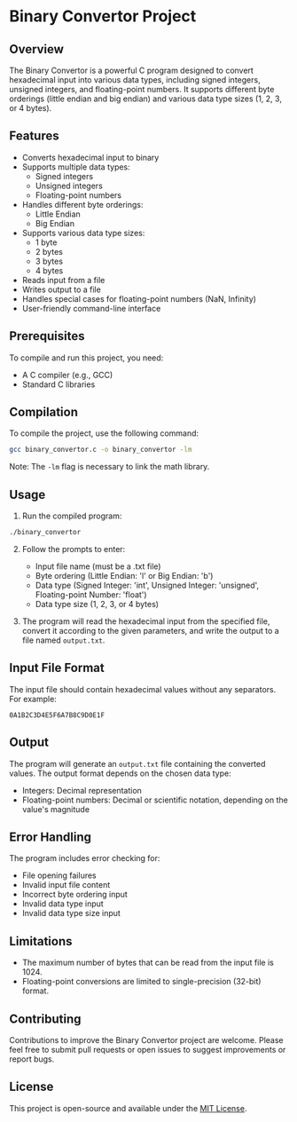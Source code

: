 # Binary Convertor Project

## Overview

The Binary Convertor is a powerful C program designed to convert hexadecimal input into various data types, including signed integers, unsigned integers, and floating-point numbers. It supports different byte orderings (little endian and big endian) and various data type sizes (1, 2, 3, or 4 bytes).

## Features

- Converts hexadecimal input to binary
- Supports multiple data types:
  - Signed integers
  - Unsigned integers
  - Floating-point numbers
- Handles different byte orderings:
  - Little Endian
  - Big Endian
- Supports various data type sizes:
  - 1 byte
  - 2 bytes
  - 3 bytes
  - 4 bytes
- Reads input from a file
- Writes output to a file
- Handles special cases for floating-point numbers (NaN, Infinity)
- User-friendly command-line interface

## Prerequisites

To compile and run this project, you need:

- A C compiler (e.g., GCC)
- Standard C libraries

## Compilation

To compile the project, use the following command:

```bash
gcc binary_convertor.c -o binary_convertor -lm
```

Note: The `-lm` flag is necessary to link the math library.

## Usage

1. Run the compiled program:

```bash
./binary_convertor
```

2. Follow the prompts to enter:
   - Input file name (must be a .txt file)
   - Byte ordering (Little Endian: 'l' or Big Endian: 'b')
   - Data type (Signed Integer: 'int', Unsigned Integer: 'unsigned', Floating-point Number: 'float')
   - Data type size (1, 2, 3, or 4 bytes)

3. The program will read the hexadecimal input from the specified file, convert it according to the given parameters, and write the output to a file named `output.txt`.

## Input File Format

The input file should contain hexadecimal values without any separators. For example:

```
0A1B2C3D4E5F6A7B8C9D0E1F
```

## Output

The program will generate an `output.txt` file containing the converted values. The output format depends on the chosen data type:

- Integers: Decimal representation
- Floating-point numbers: Decimal or scientific notation, depending on the value's magnitude

## Error Handling

The program includes error checking for:

- File opening failures
- Invalid input file content
- Incorrect byte ordering input
- Invalid data type input
- Invalid data type size input

## Limitations

- The maximum number of bytes that can be read from the input file is 1024.
- Floating-point conversions are limited to single-precision (32-bit) format.

## Contributing

Contributions to improve the Binary Convertor project are welcome. Please feel free to submit pull requests or open issues to suggest improvements or report bugs.

## License

This project is open-source and available under the [MIT License](https://opensource.org/licenses/MIT).
